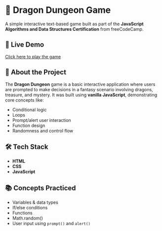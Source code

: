 # 🐉 Dragon Dungeon Game

A simple interactive text-based game built as part of the **JavaScript Algorithms and Data Structures Certification** from freeCodeCamp.

## 🚀 Live Demo
[Click here to play the game](https://dragon-dungen-f189b4.netlify.app/)

## 🧠 About the Project

The **Dragon Dungeon** game is a basic interactive application where users are prompted to make decisions in a fantasy scenario involving dragons, treasure, and mystery. It was built using **vanilla JavaScript**, demonstrating core concepts like:

- Conditional logic
- Loops
- Prompt/alert user interaction
- Function design
- Randomness and control flow

## 🛠️ Tech Stack

- **HTML**
- **CSS**
- **JavaScript**

## 📚 Concepts Practiced

- Variables & data types
- If/else conditions
- Functions
- Math.random()
- User input using `prompt()` and `alert()`
